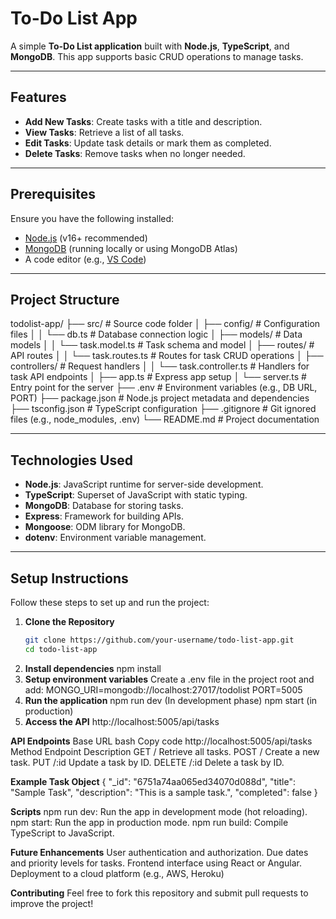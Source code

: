 # To-Do List App

A simple **To-Do List application** built with **Node.js**, **TypeScript**, and **MongoDB**. This app supports basic CRUD operations to manage tasks.

---

## Features

- **Add New Tasks**: Create tasks with a title and description.
- **View Tasks**: Retrieve a list of all tasks.
- **Edit Tasks**: Update task details or mark them as completed.
- **Delete Tasks**: Remove tasks when no longer needed.

---

## Prerequisites

Ensure you have the following installed:
- [Node.js](https://nodejs.org/) (v16+ recommended)
- [MongoDB](https://www.mongodb.com/) (running locally or using MongoDB Atlas)
- A code editor (e.g., [VS Code](https://code.visualstudio.com/))

---

## Project Structure

todolist-app/
├── src/                     # Source code folder
│   ├── config/              # Configuration files
│   │   └── db.ts            # Database connection logic
│   ├── models/              # Data models
│   │   └── task.model.ts    # Task schema and model
│   ├── routes/              # API routes
│   │   └── task.routes.ts   # Routes for task CRUD operations
│   ├── controllers/         # Request handlers
│   │   └── task.controller.ts # Handlers for task API endpoints
│   ├── app.ts               # Express app setup
│   └── server.ts            # Entry point for the server
├── .env                     # Environment variables (e.g., DB URL, PORT)
├── package.json             # Node.js project metadata and dependencies
├── tsconfig.json            # TypeScript configuration
├── .gitignore               # Git ignored files (e.g., node_modules, .env)
└── README.md                # Project documentation



---

## Technologies Used

- **Node.js**: JavaScript runtime for server-side development.
- **TypeScript**: Superset of JavaScript with static typing.
- **MongoDB**: Database for storing tasks.
- **Express**: Framework for building APIs.
- **Mongoose**: ODM library for MongoDB.
- **dotenv**: Environment variable management.

---

## Setup Instructions

Follow these steps to set up and run the project:

1. **Clone the Repository**  
   ```bash
   git clone https://github.com/your-username/todo-list-app.git
   cd todo-list-app
2. **Install dependencies**
    npm install
3. **Setup environment variables**
   Create a .env file in the project root and add:
   MONGO_URI=mongodb://localhost:27017/todolist
   PORT=5005
4. **Run the application**
   npm run dev (In development phase)
   npm start (in production)
5. **Access the API**
    http://localhost:5005/api/tasks

**API Endpoints**
    Base URL
    bash
    Copy code
    http://localhost:5005/api/tasks
    Method	Endpoint	Description
    GET	/	Retrieve all tasks.
    POST	/	Create a new task.
    PUT	/:id	Update a task by ID.
    DELETE	/:id	Delete a task by ID.

 **Example Task Object**
  {
    "_id": "6751a74aa065ed34070d088d",
    "title": "Sample Task",
    "description": "This is a sample task.",
    "completed": false
  }

  **Scripts**
    npm run dev: Run the app in development mode (hot reloading).
    npm start: Run the app in production mode.
    npm run build: Compile TypeScript to JavaScript.

**Future Enhancements**
User authentication and authorization.
Due dates and priority levels for tasks.
Frontend interface using React or Angular.
Deployment to a cloud platform (e.g., AWS, Heroku)

**Contributing**
Feel free to fork this repository and submit pull requests to improve the project!



 

